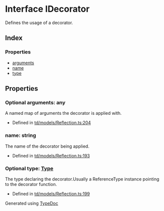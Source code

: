 # Interface IDecorator
Defines the usage of a decorator.

## Index

### Properties
* [arguments](td.models.idecorator.md#arguments)
* [name](td.models.idecorator.md#name)
* [type](td.models.idecorator.md#type)

## Properties

### Optional arguments: any
A named map of arguments the decorator is applied with.
* Defined in [td/models/Reflection.ts:204](https://github.com/kimamula/typedoc/blob/HEAD/src/td/models/Reflection.ts#L204)


### name: string
The name of the decorator being applied.
* Defined in [td/models/Reflection.ts:193](https://github.com/kimamula/typedoc/blob/HEAD/src/td/models/Reflection.ts#L193)


### Optional type: [Type](../classes/td.models.type.md)
The type declaring the decorator.Usually a ReferenceType instance pointing to the decorator function.
* Defined in [td/models/Reflection.ts:199](https://github.com/kimamula/typedoc/blob/HEAD/src/td/models/Reflection.ts#L199)



Generated using [TypeDoc](http://typedoc.io)
